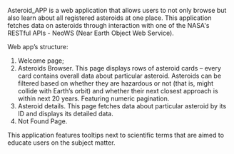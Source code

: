 <p>Asteroid_APP is a web application that allows users to not only browse but also learn about all registered asteroids at one place. This application fetches data on asteroids through interaction with one of the NASA's RESTful APIs - NeoWS (Near Earth Object Web Service).</p>
<p>Web app’s structure:</p>
<ol>
<li>Welcome page;</li>
<li>Asteroids Browser. This page displays rows of asteroid cards – every card contains overall data about particular asteroid. Asteroids can be filtered based on whether they are hazardous or not (that is, might collide with Earth’s orbit) and whether their next closest approach is within next 20 years. Featuring numeric pagination.</li>
<li>Asteroid details. This page fetches data about particular asteroid by its ID and displays its detailed data.</li> 
<li>Not Found Page.</li>
</ol> 
<p>This application features tooltips next to scientific terms that are aimed to educate users on the subject matter.</p>
